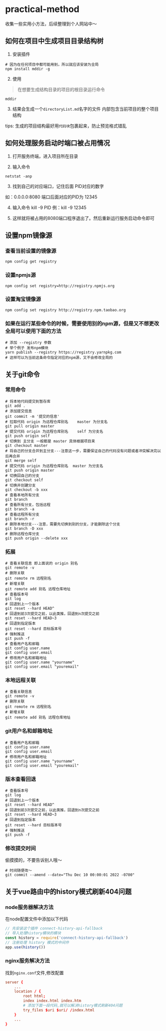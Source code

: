 # practical-method
收集一些实用小方法，后续整理到个人网站中～


## 如何在项目中生成项目目录结构树
1. 安装插件
```shell
# 因为在任何项目中都可能用到，所以就应该安装为全局
npm install mddir -g
```
2. 使用
> 在想要生成结构目录的项目的根目录运行命令
```shell
mddir
```
3. 结果会生成一个`directoryList.md`名字的文件
内部包含当前项目的整个项目结构

tips: 生成的项目结构最好用`代码块`包裹起来，防止预览格式错乱

## 如何处理服务启动时端口被占用情况

1. 打开服务终端，进入项目所在目录

2. 输入命令
```shell
netstat -anp
```

3. 找到自己的对应端口，记住后面 PID对应的数字

如：0.0.0.0:8080 端口后面对应的PID为 12345

4. 输入命令 kill -9 PID
例：kill -9 12345

5. 这样就将被占用的8080端口程序退出了。然后重新运行服务启动命令即可

## 设置npm镜像源
### 查看当前设置的镜像源
```shell
npm config get registry
```
### 设置npmjs源
```shell
npm config set registry=http://registry.npmjs.org
```
### 设置淘宝镜像源
```shell
npm config set registry http://registry.npm.taobao.org
```
### 如果在运行某些命令的时候，需要使用别的npm源，但是又不想更改全局可以使用下面的方法
```shell
# 添加 --registry 参数
# 举个例子 发布npm模块
yarn publish --registry https://registry.yarnpkg.com
# 这样可以为当前这条命令指定对应的npm源，又不会修改全局的
```

## 关于git命令

### 常用命令
```shell
# 将本地代码提交到暂存库
git add .
# 添加提交信息
git commit -m '提交的信息'
# 拉取代码 origin 为远程仓库别名    master 为分支名
git pull origin master
# 提交代码 origin 为远程仓库别名    self 为分支名
git push origin self
# 切换到 主分支 一般都是 master 具体根据项目来
git checkout master
# 将自己的分支合并到主分支---注意这一步，需要保证自己的代码没有问题或者冲突解决完以后再合并
git merge self
# 提交代码 origin 为远程仓库别名  master 为分支名
git push origin master
# 切换回自己的分支
git checkout self
# 切换并创建分支
git checkout -b xxx
# 查看本地所有分支
git branch
# 查看所有分支，包括远程
git branch -a
# 查看远程所有分支
git branch -r
# 删除本地分支---注意，需要先切换到别的分支，才能删除这个分支
git branch -D xxx
# 删除远程仓库分支
git push origin --delete xxx
```

### 拓展
```shell
# 查看关联信息 即上面说的 origin 别名
git remote -v
# 删除关联
git remote rm 远程别名
# 新增关联
git remote add 别名 远程仓库地址
# 查看版本号
git log
# 回退到上一个版本
git reset --hard HEAD^
# 回退到前3次提交之前，以此类推，回退到n次提交之前
git reset --hard HEAD~3
# 回退到指定版本
git reset --hard 目标版本号
# 强制推送
git push -f
# 查看用户名和邮箱
git config user.name
git config user.email
# 修改用户名和邮箱地址
git config user.name "yourname"
git config user.email "youremail"
```

### 本地远程关联
```shell
# 查看关联信息
git remote -v
# 删除关联
git remote rm 远程别名
# 新增关联
git remote add 别名 远程仓库地址
```
### git用户名和邮箱地址
```shell
# 查看用户名和邮箱
git config user.name
git config user.email
# 修改用户名和邮箱地址
git config user.name "yourname"
git config user.email "youremail"
```
### 版本查看回退
```shell
# 查看版本号
git log
# 回退到上一个版本
git reset --hard HEAD^
# 回退到前3次提交之前，以此类推，回退到n次提交之前
git reset --hard HEAD~3
# 回退到指定版本
git reset --hard 目标版本号
# 强制推送
git push -f
```
### 修改提交时间
偷摸摸的，不要告诉别人哦～
```shell
# 时间随便改～
git commit --amend --date="Thu Dec 10 00:00:01 2022 -0700"
```

## 关于vue路由中的history模式刷新404问题
### node服务器解决方法
在node配置文件中添加以下代码
```js
// 先安装这个插件 connect-history-api-fallback
// 导入处理history模块的模块
const history = require('connect-history-api-fallback')
// 注册处理 history 模式的中间件
app.use(history())
```
### nginx服务解决方法
找到`nginx.conf`文件,修改配置
```conf
server {
    ...
    location / {
        root html;
        index index.html index.htm
        # 添加下面一段代码,就可以解决history模式刷新404问题
        try_files $uri $uri/ /index.html
    }
    ...
}
```

